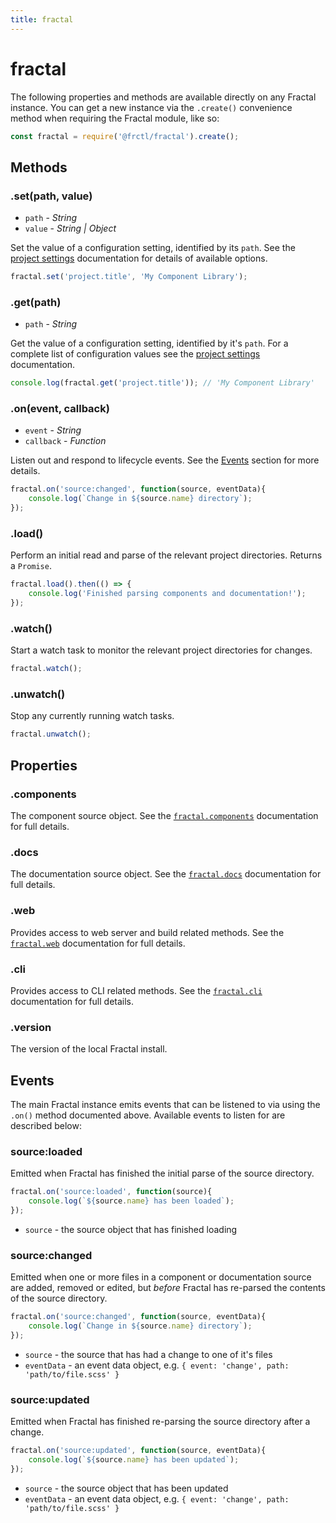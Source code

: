 ```yaml
---
title: fractal
---
```


# fractal 

The following properties and methods are available directly on any Fractal instance. You can get a new instance via the `.create()` convenience method when requiring the Fractal module, like so:

```js
const fractal = require('@frctl/fractal').create();
```

## Methods

### .set(path, value)

* `path` - *String*
* `value` - *String | Object*

Set the value of a configuration setting, identified by its `path`. See the [project settings](../../guide/project-settings.html) documentation for details of available options.

```js
fractal.set('project.title', 'My Component Library');
```

### .get(path)

* `path` - *String*

Get the value of a configuration setting, identified by it's `path`. For a complete list of configuration values see the [project settings](../../guide/project-settings.html) documentation.

```js
console.log(fractal.get('project.title')); // 'My Component Library'
```

### .on(event, callback)

* `event` - *String*
* `callback` - *Function*

Listen out and respond to lifecycle events. See the [Events](#events) section for more details.

```js
fractal.on('source:changed', function(source, eventData){
	console.log(`Change in ${source.name} directory`);
});
```

### .load()

Perform an initial read and parse of the relevant project directories. Returns a `Promise`.

```js
fractal.load().then(() => {
	console.log('Finished parsing components and documentation!');
});
```

### .watch()

Start a watch task to monitor the relevant project directories for changes.

```js
fractal.watch();
```

### .unwatch()

Stop any currently running watch tasks.

```js
fractal.unwatch();
```

## Properties

### .components

The component source object. See the [`fractal.components`](./fractal-components.html) documentation for full details.

### .docs

The documentation source object. See the [`fractal.docs`](./fractal-docs.html) documentation for full details.

### .web

Provides access to web server and build related methods. See the [`fractal.web`](./fractal-web.html) documentation for full details.

### .cli

Provides access to CLI related methods. See the [`fractal.cli`](./fractal-cli.html) documentation for full details.

### .version

The version of the local Fractal install.

## Events

The main Fractal instance emits events that can be listened to via using the `.on()` method documented above. Available events to listen for are described below:

### source:loaded

Emitted when Fractal has finished the initial parse of the source directory.

```js
fractal.on('source:loaded', function(source){
	console.log(`${source.name} has been loaded`);
});
```

* `source` - the source object that has finished loading

### source:changed

Emitted when one or more files in a component or documentation source are added, removed or edited, but _before_ Fractal has re-parsed the contents of the source directory.

```js
fractal.on('source:changed', function(source, eventData){
	console.log(`Change in ${source.name} directory`);
});
```

* `source` - the source that has had a change to one of it's files
* `eventData` - an event data object, e.g. `{ event: 'change', path: 'path/to/file.scss' }`

### source:updated

Emitted when Fractal has finished re-parsing the source directory after a change.

```js
fractal.on('source:updated', function(source, eventData){
	console.log(`${source.name} has been updated`);
});
```

* `source` - the source object that has been updated
* `eventData` - an event data object, e.g. `{ event: 'change', path: 'path/to/file.scss' }`

